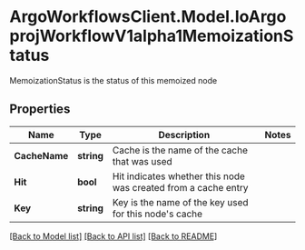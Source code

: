 # ArgoWorkflowsClient.Model.IoArgoprojWorkflowV1alpha1MemoizationStatus
MemoizationStatus is the status of this memoized node

## Properties

Name | Type | Description | Notes
------------ | ------------- | ------------- | -------------
**CacheName** | **string** | Cache is the name of the cache that was used | 
**Hit** | **bool** | Hit indicates whether this node was created from a cache entry | 
**Key** | **string** | Key is the name of the key used for this node&#39;s cache | 

[[Back to Model list]](../README.md#documentation-for-models) [[Back to API list]](../README.md#documentation-for-api-endpoints) [[Back to README]](../README.md)

